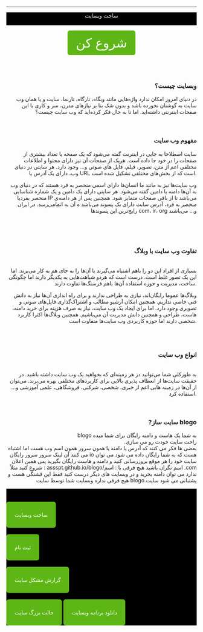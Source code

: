 <script>
 

alert("سلام به این وبسایت خوش آمدید .")


prompt("نام شما چیست")






</script>
<hr>
<html>
<head>













</head>


<body style="text-align: right;">

<p style="color:#F0FFFF; background-color:#000000;text-align: center;">ساخت وبسایت
<a/>

<br>

<br>

<div class="wrapper" style="text-align: center; " >
 



  <a href="blog.my.html" class="button" style="background-color:#fff; color:#000; padding:10px 20px; text-decoration:none; display: inline-block; cursor: pointer; border-radius:6px; border:2px solid #5db616;  background-color:#5db616; color:#fff;text-align: center; font-size: 34px; ">شروع کن</a>


</div>

<main>





<br>

<br>









<footer>


</footer>


<h4>
<p>
<h3>
وبسایت چیست؟
<br>
</h3>
در دنیای امروز امکان ندارد واژه‌هایی مانند وبگاه، تارگاه، تارنما، سایت و یا همان وب سایت به گوشتان
نخورده باشد و بدون شک بنا بر نیازهای مدرن، سر و کاری با این صفحات اینترنتی داشته‌اید. اما تا به
حال فکر کرده‌اید که وب سایت چیست؟
<br>
<br>

<br>

<h3>

مفهوم وب سایت
</h3>
سایت اصطلاحا به جایی در اینترنت گفته می‌شود که یک صفحه یا تعداد بیشتری از صفحات را در خود جا
داده است. هریک از صفحات آن نیز دارای محتوا و اطلاعات مختلفی اعم از متن، تصویر، فیلم، فایل های
صوتی و… وجود دارد. هر سایتی در دنیای وب، دارای یک آدرس یا URL است که از بخش‌های مختلفی
تشکیل شده است.

وب سایت‌ها نیز به مانند ما انسان‌ها دارای اسمی منحصر به فرد هستند که در دنیای وب به آن‌ها دامنه یا
دامین گفته می‌شود. هر سایتی دارای یک دامین و یک شماره شناسایی منحصر بفردیا IP می‌باشد تا از
باقی صفحات متمایز شود. همچنین پس از هر دامنه‌ی منحصر به فرد، آدرس سایت دارای یک پسوند
می‌باشد ه آن به اتمامی‌رسد. در ایران رایج‌ترین این پسوندها com، ir، org و… می‌باشند


<br>
<br>

<br>


<h3>
تفاوت وب سایت با وبلاگ
</h3>
<br>
بسیاری از افراد این دو را باهم اشتباه می‌گیرند یا آن‌ها را به جای هم به کار می‌برند. اما این یک تصور
غلط است. درست است که هردو شباهت‌هایی به یکدیگر دارند اما چگونگی ساخت، مدیریت و حوزه
استفاده آن‌ها باهم فرسنگ‌ها تفاوت دارند.

وبلاگ‌ها عموما رایگان‌اند، نیازی به طراحی ندارند و برای راه اندازی آن‌ها نیاز به دانش فنی خاصی نداریم.
همچنین امکان آرشیو مطالب و اشتراک‌گذاری فایل‌های صوتی و تصویری وجود دارد. اما برای ایجاد یک
وب سایت، نیاز به صرف هزینه برای خرید دامنه، هاست، طراحی و همچنین دانش مدیریت آن می‌باشیم.
همچنین وبلاگ‌ها اکثرا کاربرد شخصی دارند اما حوزه‌ کاربردی وب سایت‌ها متفاوت است.
<br>
<br>

<br>




<h3>
انواع وب سایت
</h3>
<br>
به طورکلی شما می‌توانید در هر زمینه‌ای که بخواهید یک وب سایت داشته باشید. در حقیقت سایت‌ها از
انعطاف پذیری بالایی برای کاربردهای مختلفی بهره می‌برند. می‌توان از آن‌ها در زمینه ‌هایی اعم از خبری،
شخصی، شرکتی، فروشگاهی، علمی آموزشی و… استفاده کرد.


<br>
<br>

<br>

<h3>
?سایت ساز  blogo
<br>
</h3>
blogo به شما یک هاست و دامنه رایگان برای شما میده
<br>
.راحت سایت خودت رو می سازی 

<br>
بعضی ها فکر می کنند که آدرس یا دامنه یا همون سرور همون اسم وب هست اما اشتباه می کنند آن لینک سرور سرور رایگان io هست که به شما رایگان داده می شود می توان سایت خود را هر موقع بروزرسانی کنید و دامنه و هاست رایگان بگیرید پس همین اعلان شروع کنید مثلاً :
assspt.github.io/blogo/اسم 
نگران باشید هیچ فرقی با :
اسم .com ندارد 
می توان دامنه بخرید و در وبسایت های دیگر درست کنید 
فقط این قشنگی هست و هیچ فرقی نداره 
 وبسایت شما توسط سایت blogo پشتبانی می شود  سایت 



</p>

</h4>

<div style="background-color:#000000; text-align: left;  ">
<br>
<br>
<a href="blog.html" style="background-color:#fff; color:#000; padding:10px 20px; text-decoration:none; display: inline-block; cursor: pointer; border-radius:6px; border:2px solid #5db616;  background-color:#5db616; color:#fff;">


ساخت وبسایت 


</a>
<br>
<br>
<a href="ui.html" style="background-color:#fff; color:#000; padding:10px 20px; text-decoration:none; display: inline-block; cursor: pointer; border-radius:6px; border:2px solid #5db616;  background-color:#5db616; color:#fff;">

ثبت نام

</a>
<br>
<br>


<a href="help.html" style="background-color:#fff; color:#000; padding:10px 20px; text-decoration:none; display: inline-block; cursor: pointer; border-radius:6px; border:2px solid #5db616;  background-color:#5db616; color:#fff;">


گزارش مشکل سایت



</a>

<br>
<br>
<a href="my.html" style="background-color:#fff; color:#000; padding:10px 20px; text-decoration:none; display: inline-block; cursor: pointer; border-radius:6px; border:2px solid #5db616;  background-color:#5db616; color:#fff;">


حالت بزرگ سایت



</a>
<a href="don12.html" style="background-color:#fff; color:#000; padding:10px 20px; text-decoration:none; display: inline-block; cursor: pointer; border-radius:6px; border:2px solid #5db616;  background-color:#5db616; color:#fff;">


دانلود برنامه وبسایت 



</a>
